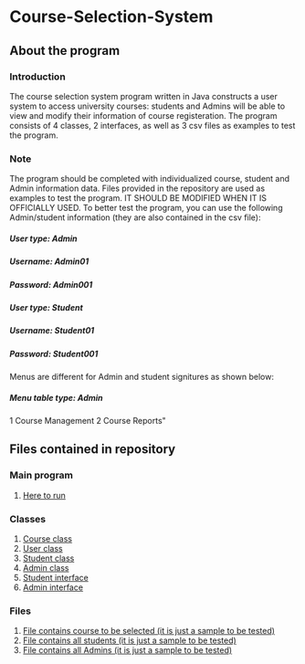 # Course-Selection-System

## About the program

### Introduction
The course selection system program written in Java constructs a user system to access university courses: students and Admins will be able to view and modify their information of course registeration. The program consists of 4 classes, 2 interfaces, as well as 3 csv files as examples to test the program.

### Note
The program should be completed with individualized course, student and Admin information data. Files provided in the repository are used as examples to test the program. IT SHOULD BE MODIFIED WHEN IT IS OFFICIALLY USED. To better test the program, you can use the following Admin/student information (they are also contained in the csv file):

##### User type: Admin
##### Username: Admin01
##### Password: Admin001

##### User type: Student
##### Username: Student01
##### Password: Student001

Menus are different for Admin and student signitures as shown below:

##### Menu table type: Admin

  1 Course Management
  2 Course Reports"

## Files contained in repository

### Main program
1. [Here to run](https://github.com/haoyu0826/Course-Selection-System/blob/main/CourseSelection.java#L8)

### Classes
1. [Course class](https://github.com/haoyu0826/Course-Selection-System/blob/main/Course.java)
2. [User class](https://github.com/haoyu0826/Course-Selection-System/blob/main/User.java)
3. [Student class](https://github.com/haoyu0826/Course-Selection-System/blob/main/Student.java)
4. [Admin class](https://github.com/haoyu0826/Course-Selection-System/blob/main/Admin.java)
5. [Student interface](https://github.com/haoyu0826/Course-Selection-System/blob/main/AdminPermission.java)
6. [Admin interface](https://github.com/haoyu0826/Course-Selection-System/blob/main/AdminPermission.java)

### Files
1. [File contains course to be selected (it is just a sample to be tested)](https://github.com/haoyu0826/Course-Selection-System/blob/main/MyUniversityCourses.csv)
2. [File contains all students (it is just a sample to be tested)](https://github.com/haoyu0826/Course-Selection-System/blob/main/StudentINFOList.csv)
3. [File contains all Admins (it is just a sample to be tested)](https://github.com/haoyu0826/Course-Selection-System/blob/main/AdminINFOList.csv)
